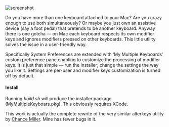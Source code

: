 ![screenshot](my-multiple-keyboards/raw/master/screenshot.png)

Do you have more than one keyboard attached to your Mac? Are you crazy
enough to use both simultaneously?  Or maybe you just own an assistive
device (say a foot pedal) that pretends to be another keyboard.  Anyway
there is one gotcha — on Mac each keyboard respects its own modifier
keys and ignores modifiers pressed on other keyboards.  This little
utility solves the issue in a user-friendly way.

Specifically System Preferences are extended with ‘My Multiple
Keyboards’ custom preference pane enabling to customize the processing
of modifier keys.  It is just that simple — run the installer; change
the settings the way you like it.  Settings are per-user and modifier
keys customization is turned off by default.

#### Install
Running *build.sh* will produce the installer package (MyMultipleKeyboars.pkg).
This obviously requires XCode.

This work is actually the complete rewrite of the very similar alterkeys utility by [Chance Miller](http://dotdotcomorg.net/Mac/). Mine has fewer bugs in it.

